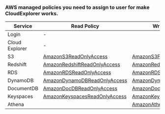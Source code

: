 ### AWS managed policies you need to assign to user for make CloudExplorer works.

Service | Read Policy | Write Policy
---|---|---
Login | - | 
Cloud Explorer | - | 
S3 | [AmazonS3ReadOnlyAccess](https://us-east-1.console.aws.amazon.com/iamv2/home?region=eu-central-1#/policies/details/arn%3Aaws%3Aiam%3A%3Aaws%3Apolicy%2FAmazonS3ReadOnlyAccess) | [AmazonS3FullAccess](https://us-east-1.console.aws.amazon.com/iamv2/home?region=eu-central-1#/policies/details/arn%3Aaws%3Aiam%3A%3Aaws%3Apolicy%2FAmazonS3FullAccess)
Redshift | [AmazonRedshiftReadOnlyAccess](https://us-east-1.console.aws.amazon.com/iamv2/home?region=eu-central-1#/policies/details/arn%3Aaws%3Aiam%3A%3Aaws%3Apolicy%2FAmazonRedshiftReadOnlyAccess) | [AmazonRedshiftFullAccess](https://us-east-1.console.aws.amazon.com/iamv2/home?region=eu-central-1#/policies/details/arn%3Aaws%3Aiam%3A%3Aaws%3Apolicy%2FAmazonRedshiftFullAccess)
RDS | [AmazonRDSReadOnlyAccess](https://us-east-1.console.aws.amazon.com/iamv2/home?region=eu-central-1#/policies/details/arn%3Aaws%3Aiam%3A%3Aaws%3Apolicy%2FAmazonRDSReadOnlyAccess) | [AmazonRDSFullAccess](https://us-east-1.console.aws.amazon.com/iamv2/home?region=eu-central-1#/policies/details/arn%3Aaws%3Aiam%3A%3Aaws%3Apolicy%2FAmazonRDSFullAccess)
DynamoDB | [AmazonDynamoDBReadOnlyAccess](https://us-east-1.console.aws.amazon.com/iamv2/home?region=eu-central-1#/policies/details/arn%3Aaws%3Aiam%3A%3Aaws%3Apolicy%2FAmazonDynamoDBReadOnlyAccess)| [AmazonDynamoDBFullAccess](https://us-east-1.console.aws.amazon.com/iamv2/home?region=eu-central-1#/policies/details/arn%3Aaws%3Aiam%3A%3Aaws%3Apolicy%2FAmazonDynamoDBFullAccess)
DocumentDB | [AmazonDocDBReadOnlyAccess](https://us-east-1.console.aws.amazon.com/iamv2/home?region=eu-central-1#/policies/details/arn%3Aaws%3Aiam%3A%3Aaws%3Apolicy%2FAmazonDocDBReadOnlyAccess) | [AmazonDocDBFullAccess](https://us-east-1.console.aws.amazon.com/iamv2/home?region=eu-central-1#/policies/details/arn%3Aaws%3Aiam%3A%3Aaws%3Apolicy%2FAmazonDocDBFullAccess) 
Keyspaces | [AmazonKeyspacesReadOnlyAccess](https://us-east-1.console.aws.amazon.com/iamv2/home?region=eu-central-1#/policies/details/arn%3Aaws%3Aiam%3A%3Aaws%3Apolicy%2FAmazonKeyspacesReadOnlyAccess) | [AmazonKeyspacesFullAccess](https://us-east-1.console.aws.amazon.com/iamv2/home?region=eu-central-1#/policies/details/arn%3Aaws%3Aiam%3A%3Aaws%3Apolicy%2FAmazonKeyspacesFullAccess)
Athena | | [AmazonAthenaFullAccess](https://us-east-1.console.aws.amazon.com/iamv2/home?region=eu-central-1#/policies/details/arn%3Aaws%3Aiam%3A%3Aaws%3Apolicy%2FAmazonAthenaFullAccess)

